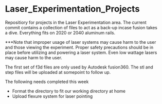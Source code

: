 # Laser_Experimentation_Projects
Repositiory for projects in the Laser Experimentation area. The current commit contains a collection of files to act as a back-up incase fusion takes a dive. Everything fits on 2020 or 2040 aluminum rails.

***Note that improper usage of laser systems may cause harm to the user and those viewing the experiment. Proper safety precautions should be in place before utilizing and powering a laser system. Even low wattage lasers may cause harm to the user.

The first set of f3d files are only used by Autodesk fusion360. The stl and step files will be uploaded at somepoint to follow up.


The following needs completed this week

* Format the directory to fit our working directory at home
* Upload flexure system for laser pointing
